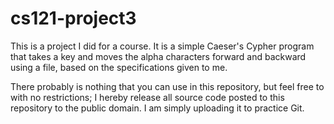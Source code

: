 # cs121-project3
This is a project I did for a course.  It is a simple Caeser's Cypher program that takes a key and moves the alpha characters forward and backward using a file, based on the specifications given to me.

There probably is nothing that you can use in this repository, but feel free to with no restrictions; I hereby release all source code posted to this repository to the public domain.  I am simply uploading it to practice Git.
